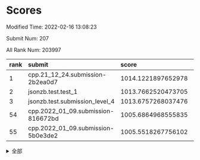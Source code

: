# Scores

Modified Time: 2022-02-16 13:08:23

Submit Num: 207

All Rank Num: 203997

| rank |               submit               |       score        |       sigma        | pk_num |
| :--- | :--------------------------------- | :----------------- | :----------------- | :----- |
| 1    | cpp.21_12_24.submission-2b2ea0d7   | 1014.1221897652978 | 0.8323529482562926 | 3937   |
| 2    | jsonzb.test.test_1                 | 1013.7662520473705 | 0.8101786850647994 | 3939   |
| 3    | jsonzb.test.submission_level_4     | 1013.6757268037476 | 0.8234885291995779 | 3938   |
| 54   | cpp.2022_01_09.submission-816672bd | 1005.6864968555835 | 0.7169437038931022 | 3938   |
| 55   | cpp.2022_01_09.submission-5b0e3de2 | 1005.5518267756102 | 0.7209474901292139 | 3946   |


<details>
<summary>全部</summary>

| rank |                 submit                 |       score        |       sigma        | pk_num |
| :--- | :------------------------------------- | :----------------- | :----------------- | :----- |
| 1    | cpp.21_12_24.submission-2b2ea0d7       | 1014.1221897652978 | 0.8323529482562926 | 3937   |
| 2    | jsonzb.test.test_1                     | 1013.7662520473705 | 0.8101786850647994 | 3939   |
| 3    | jsonzb.test.submission_level_4         | 1013.6757268037476 | 0.8234885291995779 | 3938   |
| 4    | gobigger.level_3.submission_level_3_20 | 1011.5750960821349 | 0.7745458756054486 | 3943   |
| 5    | gobigger.level_3.submission_level_3_3  | 1011.482775959263  | 0.7763299125702171 | 3940   |
| 6    | gobigger.level_3.submission_level_3_8  | 1011.4684561998741 | 0.7865159808453132 | 3945   |
| 7    | gobigger.level_3.submission_level_3_1  | 1011.3716119328569 | 0.8057183039199233 | 3940   |
| 8    | gobigger.level_3.submission_level_3_28 | 1011.2127130729685 | 0.7586778623626167 | 3946   |
| 9    | gobigger.level_3.submission_level_3_24 | 1010.7216994776959 | 0.7692477561446764 | 3944   |
| 10   | gobigger.level_3.submission_level_3_45 | 1010.6426476379677 | 0.7736281402962246 | 3940   |
| 11   | gobigger.level_3.submission_level_3_30 | 1010.6141051413076 | 0.7830921890184175 | 3940   |
| 12   | gobigger.level_3.submission_level_3_31 | 1010.5930568933861 | 0.7629318833357377 | 3940   |
| 13   | gobigger.level_3.submission_level_3_49 | 1010.5310921081737 | 0.7479203036028105 | 3938   |
| 14   | gobigger.level_3.submission_level_3_43 | 1010.5165929822953 | 0.7866221092881927 | 3934   |
| 15   | gobigger.level_3.submission_level_3_17 | 1010.4013278254181 | 0.7662757887182813 | 3942   |
| 16   | gobigger.level_3.submission_level_3_16 | 1010.3649594658335 | 0.7294205093337638 | 3947   |
| 17   | gobigger.level_3.submission_level_3_13 | 1010.3347596572085 | 0.7882069144917239 | 3933   |
| 18   | gobigger.level_3.submission_level_3_14 | 1010.2488172663916 | 0.7712903687474654 | 3940   |
| 19   | gobigger.level_3.submission_level_3_18 | 1010.2102636155088 | 0.7587343935987408 | 3945   |
| 20   | gobigger.level_3.submission_level_3_33 | 1010.1948661945464 | 0.7485308888656078 | 3946   |
| 21   | gobigger.level_3.submission_level_3_10 | 1010.1359540582534 | 0.7745415974019695 | 3940   |
| 22   | gobigger.level_3.submission_level_3_2  | 1010.0569469503752 | 0.7607083423657907 | 3947   |
| 23   | gobigger.level_3.submission_level_3_9  | 1010.0206790702084 | 0.7612363348903767 | 3940   |
| 24   | gobigger.level_3.submission_level_3_26 | 1009.9947065276872 | 0.7665844636937322 | 3943   |
| 25   | gobigger.level_3.submission_level_3_15 | 1009.9886566809487 | 0.7577435820868795 | 3948   |
| 26   | gobigger.level_3.submission_level_3_42 | 1009.8458798953939 | 0.7472032493175418 | 3945   |
| 27   | gobigger.level_3.submission_level_3_46 | 1009.7996483835707 | 0.7466693267452766 | 3945   |
| 28   | gobigger.level_3.submission_level_3_29 | 1009.7582194788622 | 0.7496557266978598 | 3943   |
| 29   | gobigger.level_3.submission_level_3_47 | 1009.7270018697791 | 0.7370321873811476 | 3942   |
| 30   | gobigger.level_3.submission_level_3_11 | 1009.7177065045973 | 0.759479802167374  | 3939   |
| 31   | gobigger.level_3.submission_level_3_23 | 1009.6633240291305 | 0.7588804525595978 | 3946   |
| 32   | gobigger.level_3.submission_level_3_37 | 1009.6569351773647 | 0.7630335491277745 | 3944   |
| 33   | gobigger.level_3.submission_level_3_7  | 1009.6341054858829 | 0.7418019301018901 | 3945   |
| 34   | gobigger.level_3.submission_level_3_38 | 1009.6315776232951 | 0.7420375238994277 | 3941   |
| 35   | gobigger.level_3.submission_level_3_5  | 1009.626647726208  | 0.7563598191872123 | 3940   |
| 36   | gobigger.level_3.submission_level_3_44 | 1009.5969332157243 | 0.755241962366467  | 3942   |
| 37   | gobigger.level_3.submission_level_3_48 | 1009.5968004618468 | 0.764802607931086  | 3938   |
| 38   | gobigger.level_3.submission_level_3_40 | 1009.5558020947087 | 0.747983818188138  | 3947   |
| 39   | gobigger.level_3.submission_level_3_32 | 1009.5443849626216 | 0.7625450200272581 | 3942   |
| 40   | gobigger.level_3.submission_level_3_25 | 1009.5285531678048 | 0.756503499911133  | 3941   |
| 41   | gobigger.level_3.submission_level_3_34 | 1009.5093309574492 | 0.7618167379745966 | 3940   |
| 42   | gobigger.level_3.submission_level_3_39 | 1009.4873144681543 | 0.7576413996337783 | 3942   |
| 43   | gobigger.level_3.submission_level_3_35 | 1009.4562266284544 | 0.7438395193538097 | 3943   |
| 44   | gobigger.level_3.submission_level_3_19 | 1009.3505708132652 | 0.7429873166265542 | 3944   |
| 45   | gobigger.level_3.submission_level_3_22 | 1009.3234226470958 | 0.7683706724226489 | 3941   |
| 46   | gobigger.level_3.submission_level_3_0  | 1009.234855393807  | 0.7658164333429197 | 3942   |
| 47   | gobigger.level_3.submission_level_3_6  | 1009.2291419297153 | 0.7480449110719103 | 3945   |
| 48   | gobigger.level_3.submission_level_3_36 | 1009.0337053910084 | 0.7495882352567885 | 3939   |
| 49   | gobigger.level_3.submission_level_3_41 | 1009.0295043205116 | 0.7619908328854044 | 3940   |
| 50   | gobigger.level_3.submission_level_3_27 | 1008.9928116131072 | 0.7723033877718645 | 3949   |
| 51   | gobigger.level_3.submission_level_3_21 | 1008.9031143467214 | 0.7543786850316535 | 3944   |
| 52   | gobigger.level_3.submission_level_3_12 | 1008.1254641017306 | 0.7428965572083942 | 3939   |
| 53   | gobigger.level_3.submission_level_3_4  | 1008.1116658804978 | 0.7373115929706621 | 3941   |
| 54   | cpp.2022_01_09.submission-816672bd     | 1005.6864968555835 | 0.7169437038931022 | 3938   |
| 55   | cpp.2022_01_09.submission-5b0e3de2     | 1005.5518267756102 | 0.7209474901292139 | 3946   |
| 56   | gobigger.level_1.submission_level_1_6  | 1004.9018892240017 | 0.7233412454767143 | 3940   |
| 57   | gobigger.level_1.submission_level_1_24 | 1004.6132332533264 | 0.7284381888873526 | 3944   |
| 58   | gobigger.level_1.submission_level_1_30 | 1004.5028735576083 | 0.7158699502359378 | 3944   |
| 59   | gobigger.level_1.submission_level_1_27 | 1004.4145726643643 | 0.7187340969250912 | 3940   |
| 60   | gobigger.level_1.submission_level_1_5  | 1004.3148381985644 | 0.7167443713958569 | 3939   |
| 61   | gobigger.level_1.submission_level_1_35 | 1004.1246631853813 | 0.7280225037824871 | 3939   |
| 62   | gobigger.level_1.submission_level_1_20 | 1004.0021611838386 | 0.7201152038945983 | 3939   |
| 63   | gobigger.level_1.submission_level_1_4  | 1003.9382801270078 | 0.7167950214487477 | 3943   |
| 64   | gobigger.level_1.submission_level_1_11 | 1003.8721852499774 | 0.7124777352446469 | 3946   |
| 65   | gobigger.level_1.submission_level_1_37 | 1003.869092997722  | 0.7191696729850807 | 3941   |
| 66   | gobigger.level_1.submission_level_1_26 | 1003.8269523962831 | 0.7195464259114074 | 3945   |
| 67   | gobigger.level_1.submission_level_1_10 | 1003.6957068749658 | 0.7246411593140267 | 3942   |
| 68   | gobigger.level_1.submission_level_1_15 | 1003.6818853510063 | 0.7208039798150961 | 3939   |
| 69   | gobigger.level_1.submission_level_1_3  | 1003.6190464230094 | 0.7291199953043878 | 3938   |
| 70   | gobigger.level_1.submission_level_1_49 | 1003.5803940004566 | 0.7172388996882715 | 3943   |
| 71   | gobigger.level_1.submission_level_1_13 | 1003.535046405129  | 0.7169297260284427 | 3946   |
| 72   | gobigger.level_1.submission_level_1_1  | 1003.5063890367499 | 0.722761972914436  | 3942   |
| 73   | gobigger.level_1.submission_level_1_8  | 1003.5015157495028 | 0.7261907982790607 | 3942   |
| 74   | gobigger.level_1.submission_level_1_0  | 1003.4488949685531 | 0.7103038773412332 | 3940   |
| 75   | gobigger.level_1.submission_level_1_45 | 1003.3994481978634 | 0.7305212461463235 | 3942   |
| 76   | gobigger.level_1.submission_level_1_48 | 1003.3693902734301 | 0.7189796946722252 | 3943   |
| 77   | gobigger.level_1.submission_level_1_46 | 1003.3006186860183 | 0.7068344893807827 | 3947   |
| 78   | gobigger.level_1.submission_level_1_32 | 1003.251941700895  | 0.7040013206173988 | 3941   |
| 79   | gobigger.level_1.submission_level_1_22 | 1003.2139374836468 | 0.7175813552732779 | 3939   |
| 80   | gobigger.level_1.submission_level_1_36 | 1003.1821411944961 | 0.7165171022720835 | 3942   |
| 81   | gobigger.level_1.submission_level_1_19 | 1003.1297603583595 | 0.7204195799587456 | 3943   |
| 82   | gobigger.level_1.submission_level_1_18 | 1003.1230121029174 | 0.7038367652015084 | 3937   |
| 83   | gobigger.level_1.submission_level_1_9  | 1003.1119414413322 | 0.7107555482003208 | 3940   |
| 84   | gobigger.level_1.submission_level_1_12 | 1003.1047663856402 | 0.7048046661898879 | 3944   |
| 85   | gobigger.level_1.submission_level_1_21 | 1003.0721761050884 | 0.7110602826311452 | 3948   |
| 86   | gobigger.level_1.submission_level_1_40 | 1002.9767380539441 | 0.7198160506584012 | 3939   |
| 87   | gobigger.level_1.submission_level_1_43 | 1002.9550979300516 | 0.7213736502940887 | 3944   |
| 88   | gobigger.level_1.submission_level_1_29 | 1002.9104821807266 | 0.7216828897752408 | 3948   |
| 89   | gobigger.level_1.submission_level_1_16 | 1002.8940374036039 | 0.7133405689754707 | 3943   |
| 90   | gobigger.level_1.submission_level_1_14 | 1002.7503607552317 | 0.7105134217090693 | 3941   |
| 91   | gobigger.level_1.submission_level_1_42 | 1002.7077528152902 | 0.7191337102861328 | 3945   |
| 92   | gobigger.level_1.submission_level_1_2  | 1002.6850951064611 | 0.7092131680069127 | 3943   |
| 93   | gobigger.level_1.submission_level_1_31 | 1002.673416861014  | 0.7029141562347718 | 3937   |
| 94   | gobigger.level_1.submission_level_1_28 | 1002.606676436268  | 0.7042276726342366 | 3944   |
| 95   | gobigger.level_1.submission_level_1_33 | 1002.5839080996809 | 0.713288594874074  | 3946   |
| 96   | gobigger.level_1.submission_level_1_17 | 1002.5777652877916 | 0.713704490178     | 3943   |
| 97   | gobigger.level_1.submission_level_1_34 | 1002.5602643226147 | 0.7073388500171087 | 3939   |
| 98   | gobigger.level_1.submission_level_1_47 | 1002.501991381264  | 0.7190493013693591 | 3944   |
| 99   | gobigger.level_1.submission_level_1_39 | 1002.4842548139823 | 0.7197691638876376 | 3942   |
| 100  | gobigger.level_1.submission_level_1_44 | 1002.4692858112186 | 0.7074425912632248 | 3946   |
| 101  | gobigger.level_1.submission_level_1_7  | 1002.3249400858919 | 0.7214852796299248 | 3942   |
| 102  | gobigger.level_1.submission_level_1_38 | 1002.2103543284417 | 0.7087816528970841 | 3938   |
| 103  | gobigger.level_1.submission_level_1_41 | 1002.1982583675489 | 0.7166442429204061 | 3944   |
| 104  | gobigger.level_1.submission_level_1_25 | 1002.1680286946086 | 0.70550105938242   | 3943   |
| 105  | gobigger.level_1.submission_level_1_23 | 1001.9587397736511 | 0.7146224129704611 | 3946   |
| 106  | gobigger.random.submission_random_25   | 997.523878244969   | 0.7066293396388269 | 3939   |
| 107  | gobigger.random.submission_random_8    | 997.2427452531865  | 0.7175263679867018 | 3945   |
| 108  | gobigger.random.submission_random_32   | 997.2093042434716  | 0.7151686132446488 | 3942   |
| 109  | gobigger.random.submission_random_2    | 997.0927929530844  | 0.719431407064917  | 3938   |
| 110  | gobigger.random.submission_random_17   | 996.968265415972   | 0.7088529538163276 | 3942   |
| 111  | gobigger.random.submission_random_9    | 996.9137392118403  | 0.7105481737612437 | 3943   |
| 112  | gobigger.random.submission_random_33   | 996.8813230305514  | 0.7181064770616431 | 3942   |
| 113  | gobigger.random.submission_random_37   | 996.7577864932407  | 0.7122181044513209 | 3943   |
| 114  | gobigger.random.submission_random_4    | 996.7333873532648  | 0.7001012074452179 | 3940   |
| 115  | gobigger.random.submission_random_13   | 996.5454623362659  | 0.7174901232404944 | 3942   |
| 116  | gobigger.random.submission_random_12   | 996.502117847179   | 0.7154004621406973 | 3946   |
| 117  | gobigger.random.submission_random_49   | 996.4382173616511  | 0.7152857939235565 | 3938   |
| 118  | gobigger.random.submission_random_15   | 996.4357243547024  | 0.7012083753878847 | 3944   |
| 119  | gobigger.random.submission_random_44   | 996.3901050591809  | 0.7115149802647306 | 3946   |
| 120  | gobigger.random.submission_random_10   | 996.3516503502135  | 0.7073480784414842 | 3943   |
| 121  | gobigger.random.submission_random_28   | 996.2713683422616  | 0.7186014201178706 | 3943   |
| 122  | gobigger.random.submission_random_38   | 996.2288668472744  | 0.7044897303514372 | 3943   |
| 123  | gobigger.random.submission_random_22   | 996.1742093367221  | 0.707837968080201  | 3943   |
| 124  | gobigger.random.submission_random_39   | 996.1477821640525  | 0.7000900865547102 | 3942   |
| 125  | gobigger.random.submission_random_14   | 996.002844279751   | 0.7070544902569457 | 3949   |
| 126  | gobigger.random.submission_random_20   | 995.9685194596607  | 0.7219397336741    | 3946   |
| 127  | gobigger.random.submission_random_16   | 995.9518805188003  | 0.698090942159429  | 3945   |
| 128  | gobigger.random.submission_random_35   | 995.9375783335821  | 0.7105052718546929 | 3940   |
| 129  | gobigger.random.submission_random_1    | 995.9358552155746  | 0.7147566427553683 | 3943   |
| 130  | gobigger.random.submission_random_30   | 995.9345625050506  | 0.7379145852070408 | 3943   |
| 131  | gobigger.random.submission_random_43   | 995.9211149001153  | 0.7179935498240919 | 3941   |
| 132  | gobigger.random.submission_random_29   | 995.9033506143097  | 0.7127707670184589 | 3939   |
| 133  | gobigger.random.submission_random_7    | 995.8974316926063  | 0.7262606379272233 | 3943   |
| 134  | gobigger.random.submission_random_34   | 995.8948968253624  | 0.7236043144354738 | 3943   |
| 135  | gobigger.random.submission_random_31   | 995.884621964027   | 0.7031312812342939 | 3944   |
| 136  | gobigger.random.submission_random_41   | 995.8672932184529  | 0.7223323092719609 | 3944   |
| 137  | gobigger.random.submission_random_18   | 995.855831980624   | 0.7187759255359616 | 3943   |
| 138  | gobigger.random.submission_random_5    | 995.8381378186482  | 0.7054404958405933 | 3941   |
| 139  | gobigger.random.submission_random_3    | 995.786239212633   | 0.7118169499532093 | 3941   |
| 140  | gobigger.random.submission_random_45   | 995.7614853134745  | 0.7148097849188628 | 3943   |
| 141  | gobigger.random.submission_random_21   | 995.7416286873839  | 0.7168204708744592 | 3940   |
| 142  | gobigger.random.submission_random_46   | 995.7146753847729  | 0.7113739362004677 | 3946   |
| 143  | gobigger.random.submission_random_11   | 995.6727712704427  | 0.7183797944131126 | 3945   |
| 144  | gobigger.random.submission_random_0    | 995.5490063149244  | 0.7252641508737563 | 3938   |
| 145  | gobigger.random.submission_random_40   | 995.5389826284778  | 0.7041518633577146 | 3940   |
| 146  | gobigger.random.submission_random_24   | 995.3058213426896  | 0.7134596403101062 | 3945   |
| 147  | gobigger.random.submission_random_47   | 995.2956437214187  | 0.7178508092458263 | 3939   |
| 148  | gobigger.random.submission_random_6    | 995.2823336824275  | 0.7320285149834274 | 3940   |
| 149  | gobigger.random.submission_random_48   | 995.2074251298748  | 0.7025710349996145 | 3942   |
| 150  | gobigger.random.submission_random_19   | 995.1976851507036  | 0.7281854177034772 | 3938   |
| 151  | gobigger.random.submission_random_42   | 995.1959062015526  | 0.7001061592236815 | 3941   |
| 152  | gobigger.random.submission_random_26   | 995.176815781454   | 0.7199904149385881 | 3942   |
| 153  | gobigger.random.submission_random_36   | 995.0589314401306  | 0.7097233626786155 | 3938   |
| 154  | gobigger.random.submission_random_23   | 994.6750521802703  | 0.7159290895071998 | 3945   |
| 155  | gobigger.random.submission_random_27   | 994.6282819814447  | 0.7140525748526811 | 3940   |
| 156  | gobigger.level_2.submission_level_2_34 | 994.1547673761567  | 0.7135830228937146 | 3940   |
| 157  | gobigger.level_2.submission_level_2_27 | 994.0159257544656  | 0.7412976957805051 | 3938   |
| 158  | gobigger.level_2.submission_level_2_36 | 993.7620181142239  | 0.731797727906518  | 3943   |
| 159  | gobigger.level_2.submission_level_2_45 | 993.694850601714   | 0.7287147813623268 | 3943   |
| 160  | gobigger.level_2.submission_level_2_2  | 993.6772472808577  | 0.7272377783079572 | 3942   |
| 161  | gobigger.level_2.submission_level_2_7  | 993.4118215919073  | 0.7247523689359355 | 3939   |
| 162  | gobigger.level_2.submission_level_2_15 | 993.3717871412872  | 0.7499658783454964 | 3941   |
| 163  | gobigger.level_2.submission_level_2_42 | 993.2128446648351  | 0.7336846594033243 | 3943   |
| 164  | gobigger.level_2.submission_level_2_22 | 993.1897171765218  | 0.7203641774315953 | 3943   |
| 165  | gobigger.level_2.submission_level_2_31 | 993.1433911005691  | 0.7517016702020225 | 3934   |
| 166  | gobigger.level_2.submission_level_2_16 | 992.9273908384221  | 0.7417110373928999 | 3948   |
| 167  | gobigger.level_2.submission_level_2_4  | 992.8046606204686  | 0.7334146172463061 | 3942   |
| 168  | gobigger.level_2.submission_level_2_21 | 992.5737060416749  | 0.7589563796659826 | 3941   |
| 169  | gobigger.level_2.submission_level_2_28 | 992.5251810101277  | 0.74783651700655   | 3939   |
| 170  | gobigger.level_2.submission_level_2_6  | 992.456706390777   | 0.7287394559182742 | 3944   |
| 171  | gobigger.level_2.submission_level_2_37 | 992.3577165289098  | 0.7239177002010703 | 3941   |
| 172  | gobigger.level_2.submission_level_2_5  | 992.3287774775362  | 0.7372272327874039 | 3941   |
| 173  | gobigger.level_2.submission_level_2_18 | 992.218771045469   | 0.7499922989211318 | 3945   |
| 174  | gobigger.level_2.submission_level_2_24 | 992.2072512818011  | 0.7451504516438067 | 3944   |
| 175  | gobigger.level_2.submission_level_2_9  | 992.1655043615588  | 0.7280649242044747 | 3936   |
| 176  | gobigger.level_2.submission_level_2_8  | 992.0406535387854  | 0.7308115589068306 | 3942   |
| 177  | gobigger.level_2.submission_level_2_1  | 991.9892090350079  | 0.7500604448434787 | 3945   |
| 178  | gobigger.level_2.submission_level_2_49 | 991.9709441421572  | 0.7411006795662077 | 3940   |
| 179  | gobigger.level_2.submission_level_2_39 | 991.9134752514661  | 0.7480869959040133 | 3937   |
| 180  | gobigger.level_2.submission_level_2_41 | 991.9058106161191  | 0.7700018116555031 | 3941   |
| 181  | gobigger.level_2.submission_level_2_23 | 991.8663438287275  | 0.7389631250884572 | 3948   |
| 182  | gobigger.level_2.submission_level_2_29 | 991.8620413001299  | 0.7418319632933755 | 3947   |
| 183  | gobigger.level_2.submission_level_2_40 | 991.8207989256998  | 0.7605118890915634 | 3943   |
| 184  | gobigger.level_2.submission_level_2_32 | 991.734285909692   | 0.7699739422398993 | 3939   |
| 185  | gobigger.level_2.submission_level_2_10 | 991.70004531498    | 0.7288905045953601 | 3940   |
| 186  | gobigger.level_2.submission_level_2_19 | 991.5905802107006  | 0.7480815673322889 | 3937   |
| 187  | gobigger.level_2.submission_level_2_43 | 991.5578676356233  | 0.7386546454072719 | 3944   |
| 188  | gobigger.level_2.submission_level_2_25 | 991.5061482421726  | 0.7320416894196232 | 3940   |
| 189  | gobigger.level_2.submission_level_2_46 | 991.4513532991981  | 0.7681828096596509 | 3942   |
| 190  | gobigger.level_2.submission_level_2_17 | 991.4496555783138  | 0.749473000811238  | 3944   |
| 191  | gobigger.level_2.submission_level_2_12 | 991.3558103345223  | 0.7702189868403055 | 3942   |
| 192  | gobigger.level_2.submission_level_2_38 | 991.2752293927015  | 0.7436403967539972 | 3944   |
| 193  | gobigger.level_2.submission_level_2_30 | 991.2351901324361  | 0.7568149785056838 | 3943   |
| 194  | gobigger.level_2.submission_level_2_47 | 991.2094259331649  | 0.7460667311395928 | 3938   |
| 195  | gobigger.level_2.submission_level_2_26 | 991.2088843023463  | 0.7440680962631885 | 3941   |
| 196  | gobigger.level_2.submission_level_2_48 | 991.2000208455911  | 0.7538789992278637 | 3940   |
| 197  | gobigger.level_2.submission_level_2_3  | 991.0813468619964  | 0.7531024711196983 | 3945   |
| 198  | gobigger.level_2.submission_level_2_14 | 990.9814047758655  | 0.7520141092788475 | 3946   |
| 199  | gobigger.level_2.submission_level_2_20 | 990.9349497403554  | 0.7630824465281849 | 3936   |
| 200  | gobigger.level_2.submission_level_2_0  | 990.9143724562225  | 0.7562777376504498 | 3935   |
| 201  | gobigger.level_2.submission_level_2_35 | 990.8574480856913  | 0.7602998932485591 | 3943   |
| 202  | gobigger.level_2.submission_level_2_44 | 990.7032823307902  | 0.783765026583706  | 3940   |
| 203  | gobigger.level_2.submission_level_2_13 | 990.4390466392051  | 0.7728294835654113 | 3939   |
| 204  | gobigger.level_2.submission_level_2_33 | 990.3640894882341  | 0.7543018251416552 | 3944   |
| 205  | gobigger.level_2.submission_level_2_11 | 990.0883841358196  | 0.7838394003413403 | 3942   |
| 206  | gobigger.none.submission_none_1        | 979.2470737545451  | 1.2263450706619268 | 3944   |
| 207  | gobigger.none.submission_none_0        | 977.3005602576725  | 1.3839702827606866 | 3939   |

</details>
